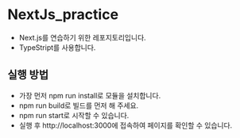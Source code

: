 # NextJs_practice

- Next.js를 연습하기 위한 레포지토리입니다.
- TypeStript를 사용합니다.

## 실행 방법

- 가장 먼저 npm run install로 모듈을 설치합니다.
- npm run build로 빌드를 먼저 해 주세요.
- npm run start로 시작할 수 있습니다.
- 실행 후 http://localhost:3000에 접속하여 페이지를 확인할 수 있습니다.
